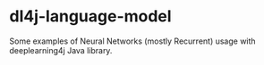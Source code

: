 # dl4j-language-model
Some examples of Neural Networks (mostly Recurrent) usage with deeplearning4j Java library.

